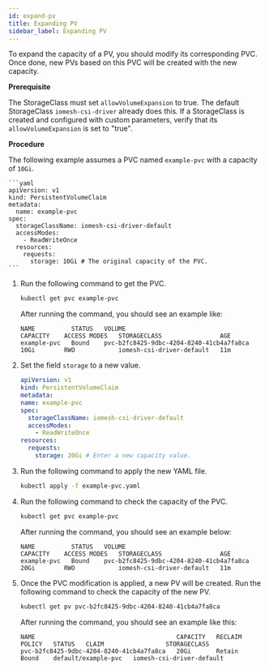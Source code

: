 ```yaml
---
id: expand-pv
title: Expanding PV
sidebar_label: Expanding PV
---
```


To expand the capacity of a PV, you should modify its corresponding PVC. Once done, new PVs based on this PVC  will be created with the new capacity. 

**Prerequisite**

The StorageClass must set `allowVolumeExpansion` to true. The default StorageClass `iomesh-csi-driver` already does this. If a StorageClass is created and configured with custom parameters, verify that its `allowVolumeExpansion` is set to "true". 


**Procedure**

The following example assumes a PVC named `example-pvc` with a capacity of `10Gi`.

    ```yaml
    apiVersion: v1
    kind: PersistentVolumeClaim
    metadata:
      name: example-pvc
    spec:
      storageClassName: iomesh-csi-driver-default
      accessModes:
        - ReadWriteOnce
      resources:
        requests:
          storage: 10Gi # The original capacity of the PVC.
    ```

1. Run the following command to get the PVC.

    ```bash
    kubectl get pvc example-pvc
    ```

    After running the command, you should see an example like:

    ```output
    NAME          STATUS   VOLUME                                     CAPACITY    ACCESS MODES   STORAGECLASS                AGE
    example-pvc   Bound    pvc-b2fc8425-9dbc-4204-8240-41cb4a7fa8ca   10Gi        RWO            iomesh-csi-driver-default   11m
    ```

2. Set the field `storage` to a new value.

    ```yaml
    apiVersion: v1
    kind: PersistentVolumeClaim
    metadata:
    name: example-pvc
    spec:
      storageClassName: iomesh-csi-driver-default
      accessModes:
        - ReadWriteOnce
    resources:
      requests:
        storage: 20Gi # Enter a new capacity value.
    ```

3. Run the following command to apply the new YAML file.

    ```bash
    kubectl apply -f example-pvc.yaml
    ```

4. Run the following command to check the capacity of the PVC.

    ```bash
    kubectl get pvc example-pvc 
    ```

    After running the command, you should see an example below:

    ```output
    NAME          STATUS   VOLUME                                     CAPACITY    ACCESS MODES   STORAGECLASS                AGE
    example-pvc   Bound    pvc-b2fc8425-9dbc-4204-8240-41cb4a7fa8ca   20Gi        RWO            iomesh-csi-driver-default   11m
    ```

6. Once the PVC modification is applied, a new PV will be created. Run the following command to check the capacity of the new PV.
   
    ```bash
    kubectl get pv pvc-b2fc8425-9dbc-4204-8240-41cb4a7fa8ca 
    ```

    After running the command, you should see an example like this:
    ```output
    NAME                                       CAPACITY   RECLAIM POLICY   STATUS   CLAIM                 STORAGECLASS
    pvc-b2fc8425-9dbc-4204-8240-41cb4a7fa8ca   20Gi       Retain           Bound    default/example-pvc   iomesh-csi-driver-default
    ```
